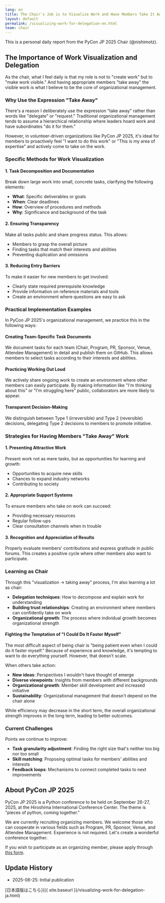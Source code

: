 ```yaml
---
lang: en
title: The Chair's Job is to Visualize Work and Have Members Take It Away
layout: default
permalink: /visualizing-work-for-delegation-en.html
team: chair
---
```


This is a personal daily report from the PyCon JP 2025 Chair (@nishimotz).

## The Importance of Work Visualization and Delegation

As the chair, what I feel daily is that my role is not to "create work" but to "make work visible." And having appropriate members "take away" the visible work is what I believe to be the core of organizational management.

### Why Use the Expression "Take Away"

There's a reason I deliberately use the expression "take away" rather than words like "delegate" or "request." Traditional organizational management tends to assume a hierarchical relationship where leaders hoard work and have subordinates "do it for them."

However, in volunteer-driven organizations like PyCon JP 2025, it's ideal for members to proactively feel "I want to do this work" or "This is my area of expertise" and actively come to take on the work.

### Specific Methods for Work Visualization

#### 1. Task Decomposition and Documentation

Break down large work into small, concrete tasks, clarifying the following elements:

- **What**: Specific deliverables or goals
- **When**: Clear deadlines
- **How**: Overview of procedures and methods
- **Why**: Significance and background of the task

#### 2. Ensuring Transparency

Make all tasks public and share progress status. This allows:

- Members to grasp the overall picture
- Finding tasks that match their interests and abilities
- Preventing duplication and omissions

#### 3. Reducing Entry Barriers

To make it easier for new members to get involved:

- Clearly state required prerequisite knowledge
- Provide information on reference materials and tools
- Create an environment where questions are easy to ask

### Practical Implementation Examples

In PyCon JP 2025's organizational management, we practice this in the following ways:

#### Creating Team-Specific Task Documents

We document tasks for each team (Chair, Program, PR, Sponsor, Venue, Attendee Management) in detail and publish them on GitHub. This allows members to select tasks according to their interests and abilities.

#### Practicing Working Out Loud

We actively share ongoing work to create an environment where other members can easily participate. By making information like "I'm thinking about this" or "I'm struggling here" public, collaborators are more likely to appear.

#### Transparent Decision-Making

We distinguish between Type 1 (irreversible) and Type 2 (reversible) decisions, delegating Type 2 decisions to members to promote initiative.

### Strategies for Having Members "Take Away" Work

#### 1. Presenting Attractive Work

Present work not as mere tasks, but as opportunities for learning and growth:

- Opportunities to acquire new skills
- Chances to expand industry networks
- Contributing to society

#### 2. Appropriate Support Systems

To ensure members who take on work can succeed:

- Providing necessary resources
- Regular follow-ups
- Clear consultation channels when in trouble

#### 3. Recognition and Appreciation of Results

Properly evaluate members' contributions and express gratitude in public forums. This creates a positive cycle where other members also want to participate.

### Learning as Chair

Through this "visualization → taking away" process, I'm also learning a lot as chair:

- **Delegation techniques**: How to decompose and explain work for understanding
- **Building trust relationships**: Creating an environment where members can confidently take on work
- **Organizational growth**: The process where individual growth becomes organizational strength

#### Fighting the Temptation of "I Could Do It Faster Myself"

The most difficult aspect of being chair is "being patient even when I could do it faster myself." Because of experience and knowledge, it's tempting to want to do everything yourself. However, that doesn't scale.

When others take action:
- **New ideas**: Perspectives I wouldn't have thought of emerge
- **Diverse viewpoints**: Insights from members with different backgrounds
- **Organizational growth**: Member skill development and increased initiative
- **Sustainability**: Organizational management that doesn't depend on the chair alone

While efficiency may decrease in the short term, the overall organizational strength improves in the long term, leading to better outcomes.

### Current Challenges

Points we continue to improve:

- **Task granularity adjustment**: Finding the right size that's neither too big nor too small
- **Skill matching**: Proposing optimal tasks for members' abilities and interests
- **Feedback loops**: Mechanisms to connect completed tasks to next improvements

## About PyCon JP 2025

PyCon JP 2025 is a Python conference to be held on September 26-27, 2025, at the Hiroshima International Conference Center. The theme is "pieces of python, coming together."

We are currently recruiting organizing members. We welcome those who can cooperate in various fields such as Program, PR, Sponsor, Venue, and Attendee Management. Experience is not required. Let's create a wonderful conference together.

If you wish to participate as an organizing member, please apply through [this form](https://forms.gle/7irqYKhZVj7AY7LfA).

## Update History

- 2025-06-25: Initial publication

[日本語版はこちら]({{ site.baseurl }}/visualizing-work-for-delegation-ja.html)

